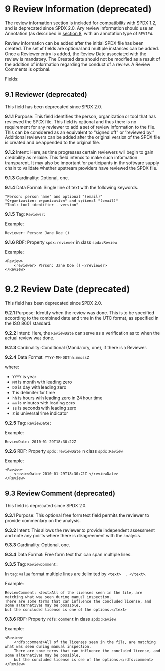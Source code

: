 # 9 Review Information (deprecated)

The review information section is included for compatibility with SPDX 1.2, and is deprecated since SPDX 2.0. Any review information should use an Annotation (as described in [section 8](./8-annotations.md)) with an annotation type of `REVIEW`.

Review information can be added after the initial SPDX file has been created. The set of fields are optional and multiple instances can be added. Once a Reviewer entry is added, the Review Date associated with the review is mandatory. The Created date should not be modified as a result of the addition of information regarding the conduct of a review. A Review Comments is optional.

Fields:

## 9.1 Reviewer (deprecated) <a name="9.1"></a>

This field has been deprecated since SPDX 2.0.

**9.1.1** Purpose: This field identifies the person, organization or tool that has reviewed the SPDX file. This field is optional and thus there is no requirement for any reviewer to add a set of review information to the file. This can be considered as an equivalent to “signed off” or “reviewed by.” Additional reviewers can be added after the original version of the SPDX file is created and be appended to the original file.

**9.1.2** Intent: Here, as time progresses certain reviewers will begin to gain credibility as reliable. This field intends to make such information transparent. It may also be important for participants in the software supply chain to validate whether upstream providers have reviewed the SPDX file.

**9.1.3** Cardinality: Optional, one.

**9.1.4** Data Format: Single line of text with the following keywords.

    "Person: person name" and optional "(email)"
    "Organization: organization" and optional "(email)"
    "Tool: tool identifier - version"

**9.1.5** Tag: `Reviewer:`

Example:

    Reviewer: Person: Jane Doe ()

**9.1.6** RDF: Property `spdx:reviewer` in class `spdx:Review`

Example:

    <Review>
        <reviewer> Person: Jane Doe () </reviewer>
    </Review>

# 9.2 Review Date (deprecated) <a name="9.2"></a>

This field has been deprecated since SPDX 2.0.

**9.2.1** Purpose: Identify when the review was done. This is to be specified according to the combined date and time in the UTC format, as specified in the ISO 8601 standard.

**9.2.2** Intent: Here, the `ReviewDate` can serve as a verification as to when the actual review was done.

**9.2.3**  Cardinality: Conditional (Mandatory, one), if there is a Reviewer.

**9.2.4** Data Format: `YYYY-MM-DDThh:mm:ssZ`

where:

* `YYYY` is year
* `MM` is month with leading zero
* `DD` is day with leading zero
* `T` is delimiter for time
* `hh` is hours with leading zero in 24 hour time
* `mm` is minutes with leading zero
* `ss` is seconds with leading zero
* `Z` is universal time indicator

**9.2.5** Tag: `ReviewDate:`

Example:

    ReviewDate: 2010-01-29T18:30:22Z

**9.2.6** RDF: Property `spdx:reviewDate` in class `spdx:Review`

Example:

    <Review>
        <reviewDate> 2010-01-29T18:30:22Z </reviewDate>
    </Review>

## 9.3 Review Comment (deprecated) <a name="9.3"></a>

This field is deprecated since SPDX 2.0.

**9.3.1** Purpose: This optional free form text field permits the reviewer to provide commentary on the analysis.

**9.3.2** Intent: This allows the reviewer to provide independent assessment and note any points where there is disagreement with the analysis.

**9.3.3** Cardinality: Optional, one.

**9.3.4** Data Format: Free form text that can span multiple lines.

**9.3.5** Tag: `ReviewComment:`

In `tag:value` format multiple lines are delimited by `<text> .. </text>`.

Example:

    ReviewComment: <text>All of the licenses seen in the file, are matching what was seen during manual inspection.
    There are some terms that can influence the concluded license, and some alternatives may be possible,
    but the concluded license is one of the options.</text>

**9.3.6** RDF: Property `rdfs:comment` in class `spdx:Review`

Example:

    <Review>
        <rdfs:comment>All of the licenses seen in the file, are matching what was seen during manual inspection.
        There are some terms that can influence the concluded license, and some alternatives may be possible,
        but the concluded license is one of the options.</rdfs:comment>
    </Review>